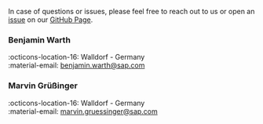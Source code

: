 In case of questions or issues, please feel free to reach out to us or open an [issue](https://github.com/SAP/wdio-qmate-service/issues) on our [GitHub Page](https://github.com/SAP/wdio-qmate-service).

### Benjamin Warth
:octicons-location-16: Walldorf - Germany  
:material-email: [benjamin.warth@sap.com](mailto:benjamin.warth@sap.com)

### Marvin Grüßinger
:octicons-location-16: Walldorf - Germany  
:material-email: [marvin.gruessinger@sap.com](mailto:marvin.gruessinger@sap.com)

